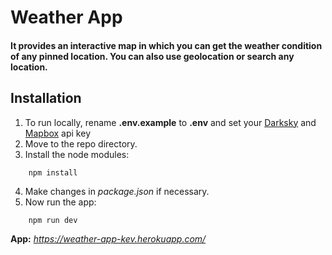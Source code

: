# Weather App
#### It provides an interactive map in which you can get the weather condition of any pinned location. You can also use geolocation or search any location.

## Installation
1. To run locally, rename **.env.example** to **.env** and set your [Darksky](https://darksky.net/dev) and [Mapbox](https://www.mapbox.com/) api key
2. Move to the repo directory.
3. Install the node modules:
```
    npm install
```
4. Make changes in *package.json* if necessary.
5. Now run the app:
```
    npm run dev
```

**App:** *https://weather-app-kev.herokuapp.com/*
